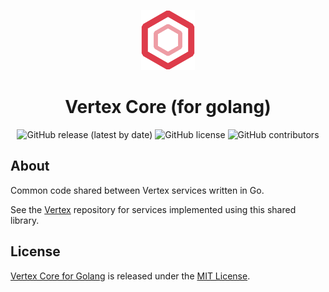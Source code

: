 <p align="center">
    <img height="96" src="https://github.com/vertex-center/vertex-design/raw/main/logos/transparent/vertex_logo_transparent.png" alt="Vertex logo" />
</p>
<h1 align="center">Vertex Core (for golang)</h1>

<p align="center">
<img alt="GitHub release (latest by date)" src="https://img.shields.io/github/v/release/vertex-center/vertex-core-golang?color=DE3C4B&labelColor=1E212B&style=for-the-badge">
<img alt="GitHub license" src="https://img.shields.io/github/license/vertex-center/vertex-core-golang?color=DE3C4B&labelColor=1E212B&style=for-the-badge">
<img alt="GitHub contributors" src="https://img.shields.io/github/contributors/vertex-center/vertex-core-golang?color=DE3C4B&labelColor=1E212B&style=for-the-badge">
</p>

## About

Common code shared between Vertex services written in Go.

See the [Vertex](https://github.com/vertex-center/vertex) repository for services implemented using this shared library.

## License

[Vertex Core for Golang](https://github.com/vertex-center/vertex-core-golang) is released under the [MIT License](./LICENSE.md).

